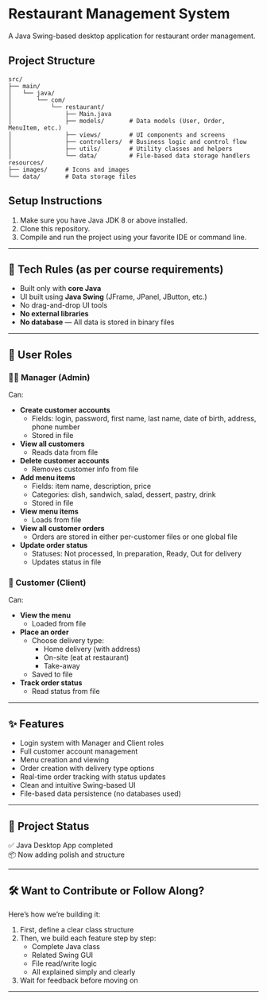 # Restaurant Management System

A Java Swing-based desktop application for restaurant order management.

## Project Structure

```
src/
├── main/
│   └── java/
│       └── com/
│           └── restaurant/
│               ├── Main.java
│               ├── models/       # Data models (User, Order, MenuItem, etc.)
│               ├── views/        # UI components and screens
│               ├── controllers/  # Business logic and control flow
│               ├── utils/        # Utility classes and helpers
│               └── data/         # File-based data storage handlers
resources/
├── images/     # Icons and images
└── data/       # Data storage files
```


## Setup Instructions

1. Make sure you have Java JDK 8 or above installed.
2. Clone this repository.
3. Compile and run the project using your favorite IDE or command line.

---

## 🔧 Tech Rules (as per course requirements)

- Built only with **core Java**
- UI built using **Java Swing** (JFrame, JPanel, JButton, etc.)
- No drag-and-drop UI tools
- **No external libraries**
- **No database** — All data is stored in binary files 

---

## 👥 User Roles

### 🧑‍💼 Manager (Admin)

Can:

- **Create customer accounts**
  - Fields: login, password, first name, last name, date of birth, address, phone number
  - Stored in file
- **View all customers**
  - Reads data from file
- **Delete customer accounts**
  - Removes customer info from file
- **Add menu items**
  - Fields: item name, description, price
  - Categories: dish, sandwich, salad, dessert, pastry, drink
  - Stored in file
- **View menu items**
  - Loads from file
- **View all customer orders**
  - Orders are stored in either per-customer files or one global file
- **Update order status**
  - Statuses: Not processed, In preparation, Ready, Out for delivery
  - Updates status in file

### 👤 Customer (Client)

Can:

- **View the menu**
  - Loaded from file
- **Place an order**
  - Choose delivery type:
    - Home delivery (with address)
    - On-site (eat at restaurant)
    - Take-away
  - Saved to file
- **Track order status**
  - Read status from file

---

## ✨ Features

- Login system with Manager and Client roles
- Full customer account management
- Menu creation and viewing
- Order creation with delivery type options
- Real-time order tracking with status updates
- Clean and intuitive Swing-based UI
- File-based data persistence (no databases used)

---

## 🚀 Project Status

✅ Java Desktop App completed  
📦 Now adding polish and structure

---

## 🛠 Want to Contribute or Follow Along?

Here’s how we’re building it:

1. First, define a clear class structure
2. Then, we build each feature step by step:
   - Complete Java class
   - Related Swing GUI
   - File read/write logic
   - All explained simply and clearly
3. Wait for feedback before moving on

---

